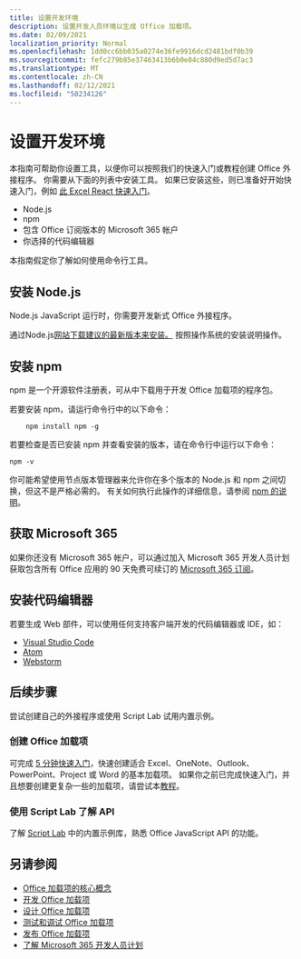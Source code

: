 ```yaml
---
title: 设置开发环境
description: 设置开发人员环境以生成 Office 加载项。
ms.date: 02/09/2021
localization_priority: Normal
ms.openlocfilehash: 1dd0cc6bb035a0274e36fe9916dcd2481bdf0b39
ms.sourcegitcommit: fefc279b85e37463413b6b0e84c880d9ed5d7ac3
ms.translationtype: MT
ms.contentlocale: zh-CN
ms.lasthandoff: 02/12/2021
ms.locfileid: "50234126"
---
```

# <a name="set-up-your-development-environment"></a>设置开发环境

本指南可帮助你设置工具，以便你可以按照我们的快速入门或教程创建 Office 外接程序。 你需要从下面的列表中安装工具。 如果已安装这些，则已准备好开始快速入门，例如 [此 Excel React 快速入门](../quickstarts/excel-quickstart-react.md)。

- Node.js
- npm
- 包含 Office 订阅版本的 Microsoft 365 帐户
- 你选择的代码编辑器

本指南假定你了解如何使用命令行工具。 

## <a name="install-nodejs"></a>安装 Node.js

Node.js JavaScript 运行时，你需要开发新式 Office 外接程序。

通过Node.js[网站下载建议的最新版本来安装。](https://nodejs.org) 按照操作系统的安装说明操作。

## <a name="install-npm"></a>安装 npm

npm 是一个开源软件注册表，可从中下载用于开发 Office 加载项的程序包。

若要安装 npm，请运行命令行中的以下命令：

```command&nbsp;line
    npm install npm -g
```

若要检查是否已安装 npm 并查看安装的版本，请在命令行中运行以下命令：

```command&nbsp;line
npm -v
```

你可能希望使用节点版本管理器来允许你在多个版本的 Node.js 和 npm 之间切换，但这不是严格必需的。 有关如何执行此操作的详细信息，请参阅 [npm 的说明](https://docs.npmjs.com/downloading-and-installing-node-js-and-npm)。

## <a name="get-microsoft-365"></a>获取 Microsoft 365

如果你还没有 Microsoft 365 帐户，可以通过加入 Microsoft 365 开发人员计划获取包含所有 Office 应用的 90 天免费可续订的 [Microsoft 365 订阅](https://developer.microsoft.com/office/dev-program)。

## <a name="install-a-code-editor"></a>安装代码编辑器

若要生成 Web 部件，可以使用任何支持客户端开发的代码编辑器或 IDE，如：

- [Visual Studio Code](https://code.visualstudio.com/)
- [Atom](https://atom.io)
- [Webstorm](https://www.jetbrains.com/webstorm)

## <a name="next-steps"></a>后续步骤

尝试创建自己的外接程序或使用 Script Lab 试用内置示例。

### <a name="create-an-office-add-in"></a>创建 Office 加载项

可完成 [5 分钟快速入门](../index.yml)，快速创建适合 Excel、OneNote、Outlook、PowerPoint、Project 或 Word 的基本加载项。 如果你之前已完成快速入门，并且想要创建更复杂一些的加载项，请尝试本[教程](../index.yml)。

### <a name="explore-the-apis-with-script-lab"></a>使用 Script Lab 了解 API

了解 [Script Lab](explore-with-script-lab.md) 中的内置示例库，熟悉 Office JavaScript API 的功能。

## <a name="see-also"></a>另请参阅

- [Office 加载项的核心概念](../overview/core-concepts-office-add-ins.md)
- [开发 Office 加载项](../develop/develop-overview.md)
- [设计 Office 加载项](../design/add-in-design.md)
- [测试和调试 Office 加载项](../testing/test-debug-office-add-ins.md)
- [发布 Office 加载项](../publish/publish.md)
- [了解 Microsoft 365 开发人员计划](https://developer.microsoft.com/microsoft-365/dev-program)